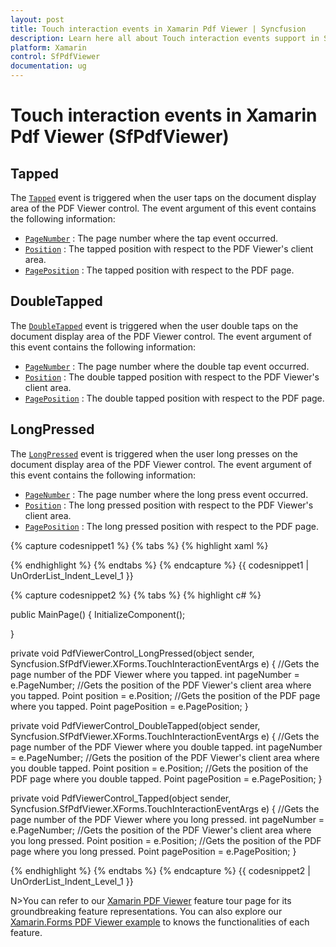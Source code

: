 ```yaml
---
layout: post
title: Touch interaction events in Xamarin Pdf Viewer | Syncfusion
description: Learn here all about Touch interaction events support in Syncfusion Xamarin Pdf Viewer (SfPdfViewer) control and more.
platform: Xamarin
control: SfPdfViewer
documentation: ug
---
```


# Touch interaction events in Xamarin Pdf Viewer (SfPdfViewer)

## Tapped 

The [`Tapped`](https://help.syncfusion.com/cr/xamarin/Syncfusion.SfPdfViewer.XForms.SfPdfViewer.html) event is triggered when the user taps on the document display area of the PDF Viewer control. The event argument of this event contains the following information:

* [`PageNumber`](https://help.syncfusion.com/cr/xamarin/Syncfusion.SfPdfViewer.XForms.TouchInteractionEventArgs.html#Syncfusion_SfPdfViewer_XForms_TouchInteractionEventArgs_PageNumber)          : The page number where the tap event occurred.
* [`Position`](https://help.syncfusion.com/cr/xamarin/Syncfusion.SfPdfViewer.XForms.TouchInteractionEventArgs.html#Syncfusion_SfPdfViewer_XForms_TouchInteractionEventArgs_Position) 			: The tapped position with respect to the PDF Viewer's client area.
* [`PagePosition`](https://help.syncfusion.com/cr/xamarin/Syncfusion.SfPdfViewer.XForms.TouchInteractionEventArgs.html#Syncfusion_SfPdfViewer_XForms_TouchInteractionEventArgs_PagePosition) 			: The tapped position with respect to the PDF page.

## DoubleTapped

The [`DoubleTapped`](https://help.syncfusion.com/cr/xamarin/Syncfusion.SfPdfViewer.XForms.SfPdfViewer.html) event is triggered when the user double taps on the document display area of the PDF Viewer control. The event argument of this event contains the following information:

* [`PageNumber`](https://help.syncfusion.com/cr/xamarin/Syncfusion.SfPdfViewer.XForms.TouchInteractionEventArgs.html#Syncfusion_SfPdfViewer_XForms_TouchInteractionEventArgs_PageNumber)          : The page number where the double tap event occurred.
* [`Position`](https://help.syncfusion.com/cr/xamarin/Syncfusion.SfPdfViewer.XForms.TouchInteractionEventArgs.html#Syncfusion_SfPdfViewer_XForms_TouchInteractionEventArgs_Position) 			: The double tapped position with respect to the PDF Viewer's client area.
* [`PagePosition`](https://help.syncfusion.com/cr/xamarin/Syncfusion.SfPdfViewer.XForms.TouchInteractionEventArgs.html#Syncfusion_SfPdfViewer_XForms_TouchInteractionEventArgs_PagePosition) 			: The double tapped position with respect to the PDF page.

## LongPressed

The [`LongPressed`](https://help.syncfusion.com/cr/xamarin/Syncfusion.SfPdfViewer.XForms.SfPdfViewer.html) event is triggered when the user long presses on the document display area of the PDF Viewer control. The event argument of this event contains the following information:

* [`PageNumber`](https://help.syncfusion.com/cr/xamarin/Syncfusion.SfPdfViewer.XForms.TouchInteractionEventArgs.html#Syncfusion_SfPdfViewer_XForms_TouchInteractionEventArgs_PageNumber)          : The page number where the long press event occurred.
* [`Position`](https://help.syncfusion.com/cr/xamarin/Syncfusion.SfPdfViewer.XForms.TouchInteractionEventArgs.html#Syncfusion_SfPdfViewer_XForms_TouchInteractionEventArgs_Position) 			: The long pressed position with respect to the PDF Viewer's client area.
* [`PagePosition`](https://help.syncfusion.com/cr/xamarin/Syncfusion.SfPdfViewer.XForms.TouchInteractionEventArgs.html#Syncfusion_SfPdfViewer_XForms_TouchInteractionEventArgs_PagePosition) 			: The long pressed position with respect to the PDF page.

{% capture codesnippet1 %}
{% tabs %}
{% highlight xaml %}

<Grid x:Name="pdfViewGrid">
<syncfusion:SfPdfViewer x:Name="pdfViewerControl" Tapped="PdfViewerControl_Tapped"
DoubleTapped="PdfViewerControl_DoubleTapped" LongPressed="PdfViewerControl_LongPressed"
InputFileStream="{Binding PdfDocumentStream}"/>
</Grid>

{% endhighlight %}
{% endtabs %}
{% endcapture %}
{{ codesnippet1 | UnOrderList_Indent_Level_1 }}

{% capture codesnippet2 %}
{% tabs %}
{% highlight c# %}

public MainPage()
{
InitializeComponent();

}

private void PdfViewerControl_LongPressed(object sender, Syncfusion.SfPdfViewer.XForms.TouchInteractionEventArgs e)
{
//Gets the page number of the PDF Viewer where you tapped.
int pageNumber = e.PageNumber;
//Gets the position of the PDF Viewer's client area where you tapped.
Point position = e.Position;
//Gets the position of the PDF page where you tapped.
Point pagePosition = e.PagePosition;
}

private void PdfViewerControl_DoubleTapped(object sender, Syncfusion.SfPdfViewer.XForms.TouchInteractionEventArgs e)
{
//Gets the page number of the PDF Viewer where you double tapped.
int pageNumber = e.PageNumber;
//Gets the position of the PDF Viewer's client area where you double tapped.
Point position = e.Position;
//Gets the position of the PDF page where you double tapped.
Point pagePosition = e.PagePosition;
}

private void PdfViewerControl_Tapped(object sender, Syncfusion.SfPdfViewer.XForms.TouchInteractionEventArgs e)
{
//Gets the page number of the PDF Viewer where you long pressed.
int pageNumber = e.PageNumber;
//Gets the position of the PDF Viewer's client area where you long pressed.
Point position = e.Position;
//Gets the position of the PDF page where you long pressed.
Point pagePosition = e.PagePosition;
}

{% endhighlight %}
{% endtabs %}
{% endcapture %}
{{ codesnippet2 | UnOrderList_Indent_Level_1 }}

N>You can refer to our [Xamarin PDF Viewer](https://www.syncfusion.com/xamarin-ui-controls/xamarin-pdf-viewer) feature tour page for its groundbreaking feature representations. You can also explore our [Xamarin.Forms PDF Viewer example](https://github.com/syncfusion/xamarin-demos/tree/master/Forms/PdfViewer) to knows the functionalities of each feature.
